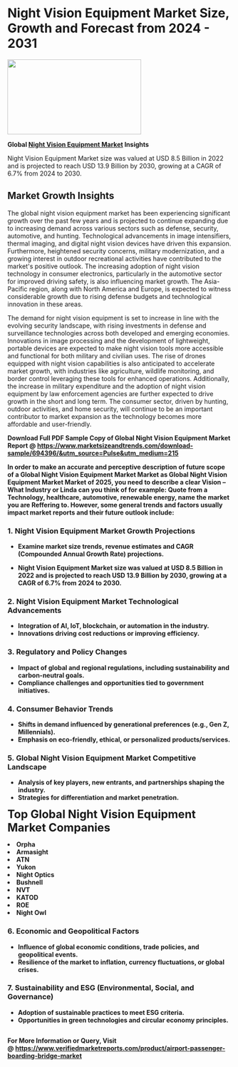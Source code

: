 <H1>Night Vision Equipment Market Size, Growth and Forecast from 2024 - 2031</H1><img class="aligncenter size-medium wp-image-584254" src="https://thirdeyenews.in/wp-content/uploads/2024/09/Global-Market-Research-300x168.jpeg" alt="" width="300" height="168" /><p><strong>Global&nbsp;<a href="https://www.marketsizeandtrends.com/download-sample/694396/&amp;utm_source=Pulse&amp;utm_medium=215">Night Vision Equipment Market</a> Insights</strong></p><p>Night Vision Equipment Market size was valued at USD 8.5 Billion in 2022 and is projected to reach USD 13.9 Billion by 2030, growing at a CAGR of 6.7% from 2024 to 2030.</p><p><h2>Market Growth Insights</h2> <p>The global night vision equipment market has been experiencing significant growth over the past few years and is projected to continue expanding due to increasing demand across various sectors such as defense, security, automotive, and hunting. Technological advancements in image intensifiers, thermal imaging, and digital night vision devices have driven this expansion. Furthermore, heightened security concerns, military modernization, and a growing interest in outdoor recreational activities have contributed to the market's positive outlook. The increasing adoption of night vision technology in consumer electronics, particularly in the automotive sector for improved driving safety, is also influencing market growth. The Asia-Pacific region, along with North America and Europe, is expected to witness considerable growth due to rising defense budgets and technological innovation in these areas.</p> <p><strong></strong></p> <p>The demand for night vision equipment is set to increase in line with the evolving security landscape, with rising investments in defense and surveillance technologies across both developed and emerging economies. Innovations in image processing and the development of lightweight, portable devices are expected to make night vision tools more accessible and functional for both military and civilian uses. The rise of drones equipped with night vision capabilities is also anticipated to accelerate market growth, with industries like agriculture, wildlife monitoring, and border control leveraging these tools for enhanced operations. Additionally, the increase in military expenditure and the adoption of night vision equipment by law enforcement agencies are further expected to drive growth in the short and long term. The consumer sector, driven by hunting, outdoor activities, and home security, will continue to be an important contributor to market expansion as the technology becomes more affordable and user-friendly. <p><strong></p><p><span class=""><strong>Download Full PDF Sample Copy of Global Night Vision Equipment Market Report</strong> @ <a href="https://www.marketsizeandtrends.com/download-sample/694396/&amp;utm_source=Pulse&amp;utm_medium=215" target="_blank">https://www.marketsizeandtrends.com/download-sample/694396/&amp;utm_source=Pulse&amp;utm_medium=215</a></span></p><p>In order to make an accurate and perceptive description of future scope of a Global&nbsp;Night Vision Equipment Market Market as Global&nbsp;Night Vision Equipment Market Market of 2025, you need to describe a clear Vision &ndash; What Industry or Linda can you think of for example: Quote from a Technology, healthcare, automotive, renewable energy, name the market you are Reffering to. However, some general trends and factors usually impact market reports and their future outlook include:</p><h3>1.&nbsp;<strong>Night Vision Equipment Market Growth Projections</strong></h3><ul><li>Examine market size trends, revenue estimates and CAGR (Compounded Annual Growth Rate) projections.</li><li><p>Night Vision Equipment Market size was valued at USD 8.5 Billion in 2022 and is projected to reach USD 13.9 Billion by 2030, growing at a CAGR of 6.7% from 2024 to 2030.</p></li></ul><h3>2.&nbsp;<strong>Night Vision Equipment Market Technological Advancements</strong></h3><ul><li>Integration of AI, IoT, blockchain, or automation in the industry.</li><li>Innovations driving cost reductions or improving efficiency.</li></ul><h3>3.&nbsp;<strong>Regulatory and Policy Changes</strong></h3><ul><li>Impact of global and regional regulations, including sustainability and carbon-neutral goals.</li><li>Compliance challenges and opportunities tied to government initiatives.</li></ul><h3>4.&nbsp;<strong>Consumer Behavior Trends</strong></h3><ul><li>Shifts in demand influenced by generational preferences (e.g., Gen Z, Millennials).</li><li>Emphasis on eco-friendly, ethical, or personalized products/services.</li></ul><h3>5.&nbsp;<strong>Global Night Vision Equipment Market Competitive Landscape</strong></h3><ul><li>Analysis of key players, new entrants, and partnerships shaping the industry.</li><li>Strategies for differentiation and market penetration.</li></ul><p data-pm-slice="1 1 []"><span style="color: inherit; font-family: inherit; font-size: 25px;">Top Global Night Vision Equipment Market Companies</span></p><div class="" data-test-id=""><p><li>Orpha</li><li> Armasight</li><li> ATN</li><li> Yukon</li><li> Night Optics</li><li> Bushnell</li><li> NVT</li><li> KATOD</li><li> ROE</li><li> Night Owl</li></p></div><h3>6.&nbsp;<strong>Economic and Geopolitical Factors</strong></h3><ul><li>Influence of global economic conditions, trade policies, and geopolitical events.</li><li>Resilience of the market to inflation, currency fluctuations, or global crises.</li></ul><h3>7.&nbsp;<strong>Sustainability and ESG (Environmental, Social, and Governance)</strong></h3><ul><li>Adoption of sustainable practices to meet ESG criteria.</li><li>Opportunities in green technologies and circular economy principles.</li></ul><h2><strong style="font-size: 14px;">For More Information or Query, Visit @&nbsp;</strong><a style="background-color: #ffffff; font-size: 14px;" href="https://www.marketsizeandtrends.com/report/night-vision-equipment-market/" target="_blank">https://www.verifiedmarketreports.com/product/airport-passenger-boarding-bridge-market</a></h2>
